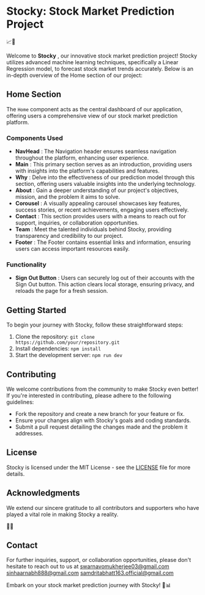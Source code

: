 
# Stocky: Stock Market Prediction Project

📈🔮

Welcome to  **Stocky** , our innovative stock market prediction project! Stocky utilizes advanced machine learning techniques, specifically a Linear Regression model, to forecast stock market trends accurately. Below is an in-depth overview of the Home section of our project:

## Home Section

The `Home` component acts as the central dashboard of our application, offering users a comprehensive view of our stock market prediction platform.

### Components Used

* **NavHead** : The Navigation header ensures seamless navigation throughout the platform, enhancing user experience.
* **Main** : This primary section serves as an introduction, providing users with insights into the platform's capabilities and features.
* **Why** : Delve into the effectiveness of our prediction model through this section, offering users valuable insights into the underlying technology.
* **About** : Gain a deeper understanding of our project's objectives, mission, and the problem it aims to solve.
* **Corousel** : A visually appealing carousel showcases key features, success stories, or recent achievements, engaging users effectively.
* **Contact** : This section provides users with a means to reach out for support, inquiries, or collaboration opportunities.
* **Team** : Meet the talented individuals behind Stocky, providing transparency and credibility to our project.
* **Footer** : The Footer contains essential links and information, ensuring users can access important resources easily.

### Functionality

* **Sign Out Button** : Users can securely log out of their accounts with the Sign Out button. This action clears local storage, ensuring privacy, and reloads the page for a fresh session.

## Getting Started

To begin your journey with Stocky, follow these straightforward steps:

1. Clone the repository: `git clone https://github.com/your/repository.git`
2. Install dependencies: `npm install`
3. Start the development server: `npm run dev`

## Contributing

We welcome contributions from the community to make Stocky even better! If you're interested in contributing, please adhere to the following guidelines:

* Fork the repository and create a new branch for your feature or fix.
* Ensure your changes align with Stocky's goals and coding standards.
* Submit a pull request detailing the changes made and the problem it addresses.

## License

Stocky is licensed under the MIT License - see the [LICENSE]() file for more details.

## Acknowledgments

We extend our sincere gratitude to all contributors and supporters who have played a vital role in making Stocky a reality.

👏🎉

## Contact

For further inquiries, support, or collaboration opportunities, please don't hesitate to reach out to us at [swarnavomukherjee03@gmail.com]() [sinhaarnabh888@gmail.com]()  [samdritabhatt163.official@gmail.com]()

Embark on your stock market prediction journey with Stocky! 🚀📊
